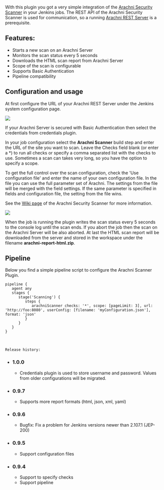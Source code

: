 With this plugin you got a very simple integration of the [Arachni
Security Scanner](http://www.arachni-scanner.com/) in your Jenkins jobs.
The REST API of the Arachni Security Scanner is used for communication,
so a running [Arachni REST
Server](https://github.com/Arachni/arachni/wiki/REST-server) is a
prerequisite.

## Features:

-   Starts a new scan on an Arachni Server
-   Monitors the scan status every 5 seconds
-   Downloads the HTML scan report from Arachni Server
-   Scope of the scan is configurable
-   Supports Basic Authentication
-   Pipeline compatibility

## Configuration and usage

At first configure the URL of your Arachni REST Server under the Jenkins
system configuration page.

![](docs/images/arachni-jenkins-config.jpg)

If your Arachni Server is secured with Basic Authentication then select
the credentials from credentials plugin.

In your job configuration select the **Arachni Scanner** build step and
enter the URL of the site you want to scan. Leave the Checks field blank
(or enter a \*) to run all checks or specify a comma separated list with
the checks to use. Sometimes a scan can takes very long, so you have the
option to specify a scope.

To get the full control over the scan configuration, check the 'Use
configuration file' and enter the name of your own configuration file.
In the file you can use the full parameter set of Arachni. The settings
from the file will be merged with the field settings. If the same
parameter is specified in fields and configuration file, the setting
from the file wins.

See the [Wiki page](https://github.com/Arachni/arachni/wiki) of the
Arachni Security Scanner for more information.

![](docs/images/arachni-job-config.jpg)

When the job is running the plugin writes the scan status every 5
seconds to the console log until the scan ends. If you abort the job
then the scan on the Arachni Server will be also aborted. At last the
HTML scan report will be downloaded from the server and stored in the
workspace under the filename **arachni-report-html.zip**.

## Pipeline

Below you find a simple pipeline script to configure the Arachni Scanner
Plugin.

    pipeline {
       agent any
       stages {
          stage('Scanning') {
             steps {
                arachniScanner checks: '*', scope: [pageLimit: 3], url: 'http://foo:8080', userConfig: [filename: 'myConfiguration.json'], format: 'json'
             }
          }
       }
    }

 

    Release history:

-   ### 1.0.0

    -   Credentials plugin is used to store username and password.
        Values from older configurations will be migrated.

-   ### 0.9.7

    -   Supports more report formats (html, json, xml, yaml)

-   ### 0.9.6

    -   Bugfix: Fix a problem for Jenkins versions newer than 2.107.1
        (JEP-200)

-   ### 0.9.5

    -   Support configuration files

-   ### 0.9.4

    -   Support to specify checks
    -   Support pipeline
